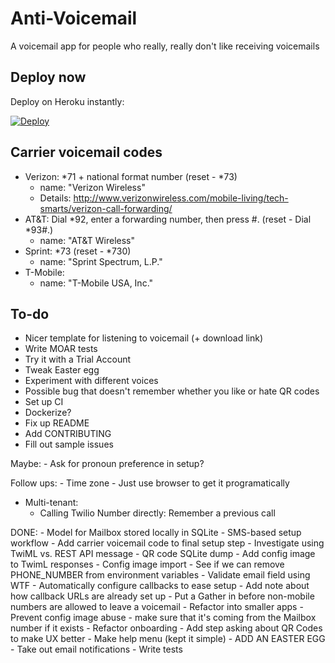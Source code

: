 # Anti-Voicemail

A voicemail app for people who really, really don't like receiving voicemails

## Deploy now

Deploy on Heroku instantly:

[![Deploy](https://www.herokucdn.com/deploy/button.svg)](https://heroku.com/deploy?template=https://github.com/atbaker/anti-voicemail)

## Carrier voicemail codes

- Verizon: *71 + national format number (reset - *73)
    - name: "Verizon Wireless"
    - Details: http://www.verizonwireless.com/mobile-living/tech-smarts/verizon-call-forwarding/
- AT&T: Dial *92, enter a forwarding number, then press #. (reset - Dial *93#.)
    - name: "AT&T Wireless"
- Sprint: *73 (reset - *730)
    - name: "Sprint Spectrum, L.P."
- T-Mobile:
    - name: "T-Mobile USA, Inc."

## To-do

- Nicer template for listening to voicemail (+ download link)
- Write MOAR tests
- Try it with a Trial Account
- Tweak Easter egg
- Experiment with different voices
- Possible bug that doesn't remember whether you like or hate QR codes
- Set up CI
- Dockerize?
- Fix up README
- Add CONTRIBUTING
- Fill out sample issues

Maybe:
    - Ask for pronoun preference in setup?

Follow ups:
    - Time zone - Just use browser to get it programatically

- Multi-tenant:
    - Calling Twilio Number directly: Remember a previous call

DONE:
    - Model for Mailbox stored locally in SQLite
    - SMS-based setup workflow
    - Add carrier voicemail code to final setup step
    - Investigate using TwiML <Message> vs. REST API message
    - QR code SQLite dump
    - Add config image to TwimL responses
    - Config image import
    - See if we can remove PHONE_NUMBER from environment variables
    - Validate email field using WTF
    - Automatically configure callbacks to ease setup
    - Add note about how callback URLs are already set up
    - Put a Gather in before non-mobile numbers are allowed to leave a voicemail
    - Refactor into smaller apps
    - Prevent config image abuse - make sure that it's coming from the Mailbox number if it exists
    - Refactor onboarding
    - Add step asking about QR Codes to make UX better
    - Make help menu (kept it simple)
    - ADD AN EASTER EGG
    - Take out email notifications
    - Write tests
